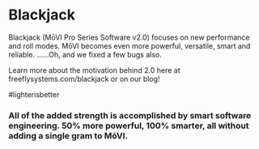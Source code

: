 # Blackjack

Blackjack \(MōVI Pro Series Software v2.0\) focuses on new performance and roll modes. MōVI becomes even more ​powerful, versatile, smart and reliable​. ......Oh, and we fixed a few bugs also.

Learn more about the motivation behind 2.0 here at freeflysystems.com/blackjack​ or on our ​blog​!

\#lighterisbetter

### All of the added strength is accomplished by smart software engineering. 50% more powerful, 100% smarter, all without adding a single gram to MōVI.









